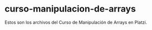 # curso-manipulacion-de-arrays

Estos son los archivos del Curso de Manipulación de Arrays en Platzi.
